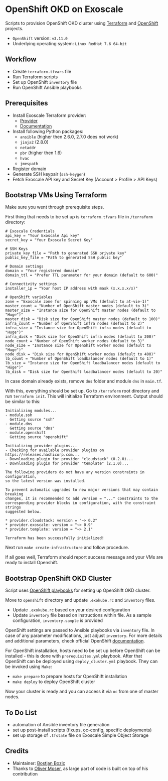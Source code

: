 # OpenShift OKD on Exoscale
Scripts to provision OpenShift OKD cluster using [Terraform](https://www.terraform.io) and [OpenShift](https://github.com/openshift/openshift-ansible) projects.
* `OpenShift` version: `v3.11.0`
* Underlying operating system: `Linux RedHat 7.6 64-bit`

## Workflow
* Create `terraform.tfvars` file
* Run Terraform scripts
* Set up OpenShift `inventory` file
* Run OpenShift Ansible playbooks

## Prerequisites
* Install Exoscale Terraform provider:
    * [Provider](https://github.com/exoscale/terraform-provider-exoscale)
    * [Documentation](https://www.terraform.io/docs/configuration/providers.html#third-party-plugins)
* Install following Python packages:
    * `ansible` (higher then 2.6.0, 2.7.0 does not work)
    * `jinja2` (2.8.0)
    * `netaddr`
    * `pbr` (higher then 1.6)
    * `hvac`
    * `jmespath`
* Register domain
* Generate SSH keypair (`ssh-keygen`)
* Fetch Exoscale API key and Secret Key (Account > Profile > API Keys)

## Bootstrap VMs Using Terraform
Make sure you went through prerequisite steps.

First thing that needs to be set up is `terraform.tfvars` file in `/terraform` directory:
```
# Exoscale Credentials
api_key = "Your Exoscale Api key"
secret_key = "Your Exoscale Secret Key"

# SSH Keys
private_key_file = "Path to generated SSH private key"
public_key_file = "Path to generated SSH public key"

# Domain settings
domain = "Your registered domain"
domain_ttl = "Prefer TTL parameter for your domain (default to 600)"

# Connectivity settings
installer_ip = "Your host IP address with mask (x.x.x.x/x)"

# OpenShift variables
zone = "Exoscale zone for spinning up VMs (default to at-vie-1)"
master_count = "Number of OpenShift master nodes (default to 3)"
master_size = "Instance size for OpenShift master nodes (default to "Huge")"
master_disk = "Disk size for OpenShift master nodes (default to 100)"
infra_count = "Number of OpenShift infra nodes (default to 2)"
infra_size = "Instance size for OpenShift infra nodes (default to "Huge")"
infra_disk = "Disk size for OpenShift infra nodes (default to 200)"
node_count = "Number of OpenShift worker nodes (default to 3)"
node_size = "Instance size for OpenShift worker nodes (default to "Huge")"
node_disk = "Disk size for OpenShift worker nodes (default to 400)"
lb_count = "Number of OpenShift loadbalancer nodes (default to 1)"
lb_size = "Instance size for OpenShift loadbalancer nodes (default to "Huge")"
lb_disk = "Disk size for OpenShift loadbalancer nodes (default to 20)"
```

In case domain already exists, remove `dns` folder and module `dns` in `main.tf`.

With this, everything should be set up. Go to `/terraform` root directory and run `terraform init`. This will initialize Terraform environment. Output should be similar to this:
```
Initializing modules...
- module.ssh
  Getting source "ssh"
- module.dns
  Getting source "dns"
- module.openshift
  Getting source "openshift"

Initializing provider plugins...
- Checking for available provider plugins on https://releases.hashicorp.com...
- Downloading plugin for provider "cloudstack" (0.2.0)...
- Downloading plugin for provider "template" (2.1.0)...

The following providers do not have any version constraints in configuration,
so the latest version was installed.

To prevent automatic upgrades to new major versions that may contain breaking
changes, it is recommended to add version = "..." constraints to the
corresponding provider blocks in configuration, with the constraint strings
suggested below.

* provider.cloudstack: version = "~> 0.2"
* provider.exoscale: version = "~> 0.9"
* provider.template: version = "~> 2.1"

Terraform has been successfully initialized!
```

Next run `make create-infrastructure` and follow procedure.

If all goes well, Terraform should report success message and your VMs are ready to install Openshift.

## Bootstrap OpenShift OKD Cluster
Script uses [OpenShift playbooks](https://github.com/openshift/openshift-ansible) for setting up OpenShift OKD cluster.

Move to `openshift` directory and update `.exokube.rc` and `inventory` files.
* Update `.exokube.rc` based on your desired configuration
* Update `inventory` file based on instructions within file. As a sample configuration, `inventory.sample` is provided

OpenShift settings are passed to Ansible playbooks via `inventory` file. In case of any parameter modifications, just adjust `inventory`. For more details and additional parameters, check official OpenShift [documentation](https://docs.okd.io/3.11/install/configuring_inventory_file.html).

For OpenShift installation, hosts need to be set up before OpenShift can be installed - this is done with `prerequisites.yml` playbook. After that OpenShift can be deployed using `deploy_cluster.yml` playbook. They can be invoked using `Make`:
* `make prepare` to prepare hosts for OpenShift installation
* `make deploy` to deploy OpenShift cluster

Now your cluster is ready and you can access it via `oc` from one of master nodes.

## To Do List
* automation of Ansible inventory file generation
* set up post-install scripts (fixups, oc-config, specific deployments)
* set up storage of `.tfstate` file on Exoscale Simple Object Storage

## Credits
* Maintainer: [Bostjan Bozic](https://github.com/BostjanBozic)
* Thanks to [Oliver Moser](https://github.com/olmoser), as large part of code is built on top of his contribution
